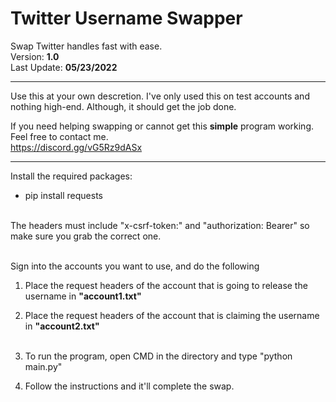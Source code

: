 # Twitter Username Swapper
Swap Twitter handles fast with ease.<br>
Version: **1.0**<br>
Last Update: **05/23/2022**<br>
<hr>

Use this at your own descretion. I've only used this on test accounts and nothing high-end. Although, it should get the job done.<br>

If you need helping swapping or cannot get this **simple** program working. Feel free to contact me.<br>
https://discord.gg/vG5Rz9dASx

<hr>

Install the required packages:<br>
* pip install requests<br><br>

The headers must include "x-csrf-token:" and "authorization: Bearer" so make sure you grab the correct one.<br><br>

Sign into the accounts you want to use, and do the following
1) Place the request headers of the account that is going to release the username in **"account1.txt"**<br>
2) Place the request headers of the account that is claiming the username in **"account2.txt"**<br><br>

3) To run the program, open CMD in the directory and type "python main.py"

4) Follow the instructions and it'll complete the swap.
